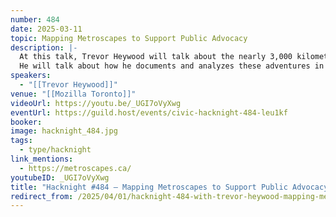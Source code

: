 ```yaml
---
number: 484
date: 2025-03-11
topic: Mapping Metroscapes to Support Public Advocacy
description: |-
  At this talk, Trevor Heywood will talk about the nearly 3,000 kilometres of "Metroscapes" he has walked across the Greater Golden Horseshoe over the last 9 years.
  He will talk about how he documents and analyzes these adventures in places "where natural and built environments collide," to help others advocate for improved active transportation and public parkland.
speakers:
  - "[[Trevor Heywood]]"
venue: "[[Mozilla Toronto]]"
videoUrl: https://youtu.be/_UGI7oVyXwg
eventUrl: https://guild.host/events/civic-hacknight-484-leu1kf
booker: 
image: hacknight_484.jpg
tags:
  - type/hacknight
link_mentions:
  - https://metroscapes.ca/
youtubeID: _UGI7oVyXwg
title: "Hacknight #484 – Mapping Metroscapes to Support Public Advocacy"
redirect_from: /2025/04/01/hacknight-484-with-trevor-heywood-mapping-metroscapes-to-support-public-advocacy/
---
```

